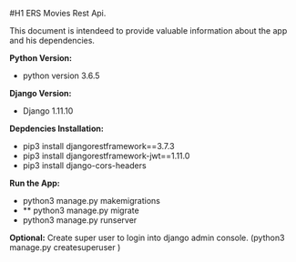 #H1 ERS Movies Rest Api.

This document is intendeed to provide valuable information about the app and his dependencies.

__Python Version:__
+ python version 3.6.5

__Django Version:__
+ Django 1.11.10

__Depdencies Installation:__
+ pip3 install djangorestframework==3.7.3 
+ pip3 install djangorestframework-jwt==1.11.0
+ pip3 install django-cors-headers

__Run the App:__
+ python3 manage.py makemigrations
+ ** python3 manage.py migrate
+ python3 manage.py runserver

__Optional:__ Create super user to login into django admin console. (python3 manage.py createsuperuser )



